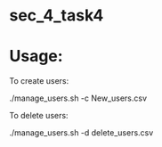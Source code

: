 # sec_4_task4

# Usage:
To create users:

./manage_users.sh -c New_users.csv 

To delete users:

./manage_users.sh -d delete_users.csv 
